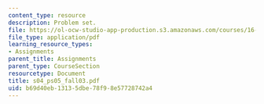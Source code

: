 ```yaml
---
content_type: resource
description: Problem set.
file: https://ol-ocw-studio-app-production.s3.amazonaws.com/courses/16-01-unified-engineering-i-ii-iii-iv-fall-2005-spring-2006/b69d40eb13135dbe78f98e57728742a4_s04_ps05_fall03.pdf
file_type: application/pdf
learning_resource_types:
- Assignments
parent_title: Assignments
parent_type: CourseSection
resourcetype: Document
title: s04_ps05_fall03.pdf
uid: b69d40eb-1313-5dbe-78f9-8e57728742a4
---
```

